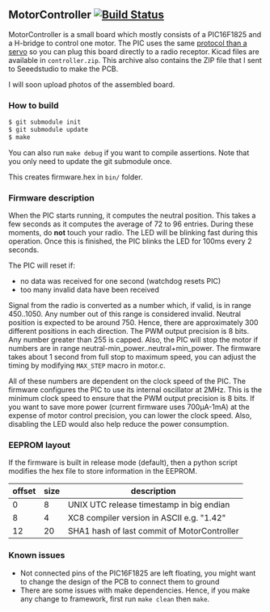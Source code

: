 ## MotorController [![Build Status](https://travis-ci.org/francois-berder/MotorController.svg?branch=master)](https://travis-ci.org/francois-berder/MotorController)

MotorController is a small board which mostly consists of a PIC16F1825 and a H-bridge to control one motor.
The PIC uses the same [protocol than a servo](https://en.wikipedia.org/wiki/Servo_control) so you can plug this board directly to a radio receptor.
Kicad files are available in ```controller.zip```. This archive also contains the ZIP file that I sent to Seeedstudio to make the PCB.

I will soon upload photos of the assembled board.

### How to build

```bash
$ git submodule init
$ git submodule update
$ make
```
You can also run ```make debug``` if you want to compile assertions.
Note that you only need to update the git submodule once.


This creates firmware.hex in ```bin/``` folder.

### Firmware description

When the PIC starts running, it computes the neutral position. This takes a few seconds as it computes the average of 72 to 96 entries. During these moments, do **not** touch your radio. The LED will be blinking fast during this operation. Once this is finished, the PIC blinks the LED for 100ms every 2 seconds.

The PIC will reset if:
   - no data was received for one second (watchdog resets PIC)
   - too many invalid data have been received

Signal from the radio is converted as a number which, if valid, is in range 450..1050. Any number out of this range is considered invalid. Neutral position is expected to be around 750. Hence, there are approximately 300 different positions in each direction. The PWM output precision is 8 bits. Any number greater than 255 is capped. Also, the PIC will stop the motor if numbers are in range neutral-min_power..neutral+min_power.
The firmware takes about 1 second from full stop to maximum speed, you can adjust the timing by modifying ```MAX_STEP``` macro in motor.c.

All of these numbers are dependent on the clock speed of the PIC. The firmware configures the PIC to use its internal oscillator at 2MHz. This is the minimum clock speed to ensure that the PWM output precision is 8 bits. If you want to save more power (current firmware uses 700μA-1mA) at the expense of motor control precision, you can lower the clock speed. Also, disabling the LED would also help reduce the power consumption.

### EEPROM layout


If the firmware is built in release mode (default), then a python script modifies the hex file to store information in the EEPROM.

| offset | size | description |
| ------ | ---- | ----------- |
|   0    |   8  | UNIX UTC release timestamp in big endian |
|   8    |   4  | XC8 compiler version in ASCII e.g. "1.42" |
|   12   |  20  | SHA1 hash of last commit of MotorController |

### Known issues

  - Not connected pins of the PIC16F1825 are left floating, you might want to change the design of the PCB to connect them to ground
  - There are some issues with make dependencies. Hence, if you make any change to framework, first run ```make clean``` then ```make```.
